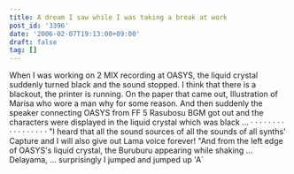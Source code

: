 ```yaml
---
title: A dream I saw while I was taking a break at work
post_id: '3396'
date: '2006-02-07T19:13:00+09:00'
draft: false
tag: []
---
```


When I was working on 2 MIX recording at OASYS, the liquid crystal suddenly turned black and the sound stopped. I think that there is a blackout, the printer is running. On the paper that came out, Illustration of Marisa who wore a man why for some reason. And then suddenly the speaker connecting OASYS from FF 5 Rasubosu BGM got out and the characters were displayed in the liquid crystal which was black ... · · · · · · · · · · · · · · · · · "I heard that all the sound sources of all the sounds of all synths' Capture and I will also give out Lama voice forever! "And from the left edge of OASYS's liquid crystal, the Buruburu appearing while shaking ... Delayama, ... surprisingly I jumped and jumped up 'A`